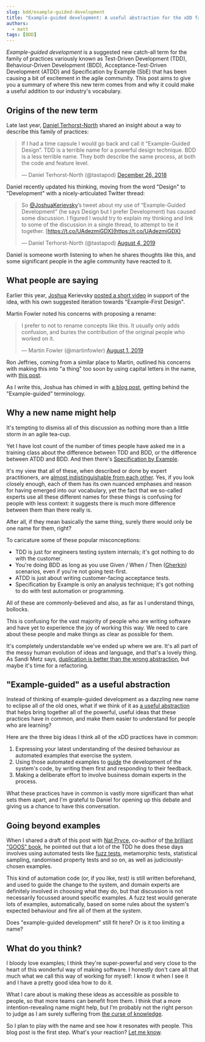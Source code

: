 ```yaml
---
slug: bdd/example-guided-development
title: "Example-guided development: A useful abstraction for the xDD family?"
authors:
  - matt
tags: [BDD]
---
```


_Example-guided development_ is a suggested new catch-all term for the family of practices variously known as Test-Driven Development (TDD), Behaviour-Driven Development (BDD), Acceptance-Test-Driven Development (ATDD) and Specification by Example (SbE) that has been causing a bit of excitement in the agile community. This post aims to give you a summary of where this new term comes from and why it could make a useful addition to our industry's vocabulary.

<!-- truncate -->

## Origins of the new term

Late last year, [Daniel Terhorst-North](https://dannorth.net/) shared an insight about a way to describe this family of practices:

> If I had a time capsule I would go back and call it “Example-Guided Design”. TDD is a terrible name for a powerful design technique. BDD is a less terrible name. They both describe the same process, at both the code and feature level.
> 
> — Daniel Terhorst-North (@tastapod) [December 26, 2018](https://twitter.com/tastapod/status/1077965834297987072?ref_src=twsrc%5Etfw)

Daniel recently updated his thinking, moving from the word "Design" to "Development" with a nicely-articulated Twitter thread:

> So [@JoshuaKerievsky](https://twitter.com/JoshuaKerievsky?ref_src=twsrc%5Etfw)’s tweet about my use of “Example-Guided Development” (he says Design but I prefer Development) has caused some discussion. I figured I would try to explain my thinking and link to some of the discussion in a single thread, to attempt to tie it together. [https://t.co/UAdezmiGDX](https://t.co/UAdezmiGDX)
> 
> — Daniel Terhorst-North (@tastapod) [August 4, 2019](https://twitter.com/tastapod/status/1157988872233639941?ref_src=twsrc%5Etfw)

Daniel is someone worth listening to when he shares thoughts like this, and some significant people in the agile community have reacted to it.

## What people are saying

Earlier this year, [Joshua](https://twitter.com/JoshuaKerievsky) Kerievsky [posted a short video](https://twitter.com/JoshuaKerievsky/status/1103667131013488645?ref_src=twsrc%5Etfw%7Ctwcamp%5Etweetembed%7Ctwterm%5E1103667131013488645&ref_url=https%3A%2F%2Fcucumber.io%2Fblog) in support of the idea, with his own suggested iteration towards "Example-First Design".

Martin Fowler noted his concerns with proposing a rename:

> I prefer to not to rename concepts like this. It usually only adds confusion, and buries the contribution of the original people who worked on it.
> 
> — Martin Fowler (@martinfowler) [August 1, 2019](https://twitter.com/martinfowler/status/1156944960782028802?ref_src=twsrc%5Etfw)

Ron Jeffries, coming from a similar place to Martin, outlined his concerns with making this into "a thing" too soon by using capital letters in the name, with [this post](https://ronjeffries.com/articles/019-01ff/against-capitals/).

As I write this, Joshua has chimed in with [a blog post](https://medium.com/@JoshuaKerievsky/example-guided-a-brief-history-f004ca19a96f), getting behind the "Example-guided" terminology.

## Why a new name might help

It's tempting to dismiss all of this discussion as nothing more than a little storm in an agile tea-cup.

Yet I have lost count of the number of times people have asked me in a training class about the difference between TDD and BDD, or the difference between ATDD and BDD. And then there's [Specification by Example](https://twitter.com/jasongorman/status/1158263842973147136).

It's my view that all of these, when described or done by expert practitioners, are [almost indistinguishable from each other](https://www.infoq.com/articles/virtual-panel-bdd/). Yes, if you look closely enough, each of them has its own nuanced emphases and reason for having emerged into our vocabulary, yet the fact that we so-called experts use all these different names for these things is confusing for people with less context: it suggests there is much more difference between them than there really is.

After all, if they mean basically the same thing, surely there would only be one name for them, right?

To caricature some of these popular misconceptions:

-   TDD is just for engineers testing system internals; it's got nothing to do with the customer.
-   You're doing BDD as long as you use Given / When / Then ([Gherkin](/docs/gherkin/reference/)) scenarios, even if you're not going test-first.
-   ATDD is just about writing customer-facing acceptance tests.
-   Specification by Example is only an analysis technique; it's got nothing to do with test automation or programming.

All of these are commonly-believed and also, as far as I understand things, bollocks.

This is confusing for the vast majority of people who are writing software and have yet to experience the joy of working this way. We need to care about these people and make things as clear as possible for them.

It's completely understandable we've ended up where we are. It's all part of the messy human evolution of ideas and language, and that's a lovely thing. As Sandi Metz says, [duplication is better than the wrong abstraction](https://www.sandimetz.com/blog/2016/1/20/the-wrong-abstraction), but maybe it's time for a refactoring.

## "Example-guided" as a useful abstraction

Instead of thinking of example-guided development as a dazzling new name to eclipse all of the old ones, what if we think of it as [a useful abstraction](https://twitter.com/rebeccawb/status/1156983429537259520) that helps bring together all of the powerful, useful ideas that these practices have in common, and make them easier to understand for people who are learning?

Here are the three big ideas I think all of the xDD practices have in common:

1.  Expressing your latest understanding of the desired behaviour as automated examples that exercise the system.
2.  Using those automated examples to [guide](https://twitter.com/tastapod/status/1047787002660306944) the development of the system's code, by writing them first and responding to their feedback.
3.  Making a deliberate effort to involve business domain experts in the process.

What these practices have in common is vastly more significant than what sets them apart, and I'm grateful to Daniel for opening up this debate and giving us a chance to have this conversation.

## Going beyond examples

When I shared a draft of this post with [Nat Pryce,](http://www.natpryce.com/) co-author of [the brilliant "GOOS" book](http://www.growing-object-oriented-software.com/), he pointed out that a lot of the TDD he does these days involves using automated tests like [fuzz tests](https://en.wikipedia.org/wiki/Fuzzing), metamorphic tests, statistical sampling, randomised property tests and so on, as well as judiciously-chosen examples.

This kind of automation code (or, if you like, _test)_ is still written beforehand, and used to guide the change to the system, and domain experts are definitely involved in choosing what they do, but that discussion is not necessarily focussed around specific examples. A fuzz test would generate lots of examples, automatically, based on some rules about the system's expected behaviour and fire all of them at the system.

Does "example-guided development" still fit here? Or is it too limiting a name?

## What do you think?

I bloody love examples; I think they're super-powerful and very close to the heart of this wonderful way of making software. I honestly don't care all that much what we call this way of working for myself: I know it when I see it and I have a pretty good idea how to do it.

What I care about is making these ideas as accessible as possible to people, so that more teams can benefit from them. I think that a more intention-revealing name might help, but I'm probably not the right person to judge as I am surely suffering from [the curse of knowledge](https://en.wikipedia.org/wiki/Curse_of_knowledge).

So I plan to play with the name and see how it resonates with people. This blog post is the first step. What's your reaction? [Let me know](https://twitter.com/mattwynne/status/1163762236344733696).